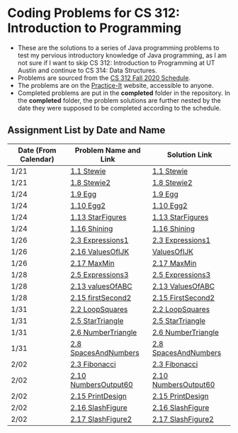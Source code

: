 # Coding Problems for CS 312: Introduction to Programming

* These are the solutions to a series of Java programming problems to test my pervious introductory knowledge of Java programming, as I am not sure if I want to skip CS 312: Introduction to Programming at UT Austin and continue to CS 314: Data Structures.
* Problems are sourced from the [CS 312 Fall 2020 Schedule](https://www.cs.utexas.edu/~scottm/cs312/schedule.htm).
* The problems are on the [Practice-It](https://practiceit.cs.washington.edu/) website, accessible to anyone.
* Completed problems are put in the **completed** folder in the repository. In the **completed** folder, the problem solutions are further nested by the date they were supposed to be completed according to the schedule.

## Assignment List by Date and Name

| Date (From Calendar) | Problem Name and Link | Solution Link |
|------|----------------------|----------|
| 1/21 | [1.1 Stewie](https://practiceit.cs.washington.edu/problem/view/bjp5/chapter1/e1-Stewie)| [1.1 Stewie](completed/january21/Stewie.java)|
| 1/21 | [1.8 Stewie2](https://practiceit.cs.washington.edu/problem/view/bjp5/chapter1/e8-Stewie2)| [1.8 Stewie2](completed/january21/Stewie2.java)|
| 1/24 | [1.9 Egg](https://practiceit.cs.washington.edu/problem/view/bjp5/chapter1/e9-Egg)| [1.9 Egg](completed/january21/Stewie.java)|
| 1/24 | [1.10 Egg2](https://practiceit.cs.washington.edu/problem/view/bjp5/chapter1/e10-Egg2)| [1.10 Egg2](completed/january21/Stewie.java)|
| 1/24 | [1.13 StarFigures](https://practiceit.cs.washington.edu/problem/view/bjp5/chapter1/e13-StarFigures)| [1.13 StarFigures](completed/january21/Stewie.java)|
| 1/24 | [1.16 Shining](https://practiceit.cs.washington.edu/problem/view/bjp5/chapter1/e16-Shining)| [1.16 Shining](completed/january21/Stewie.java)|
| 1/26 | [2.3 Expressions1](https://practiceit.cs.washington.edu/problem/view/bjp5/chapter2/s3-expressions1)| [2.3 Expressions1](completed/january21/Stewie.java)|
| 1/26 | [2.16 ValuesOfIJK](https://practiceit.cs.washington.edu/problem/view/bjp5/chapter2/s16-valuesOfIJK)| [ValuesOfIJK](completed/january21/Stewie.java)|
| 1/26 | [2.17 MaxMin](https://practiceit.cs.washington.edu/problem/view/bjp5/chapter2/s17-maxMin)| [2.17 MaxMin](completed/january21/Stewie.java)|
| 1/28 | [2.5 Expressions3](https://practiceit.cs.washington.edu/problem/view/bjp5/chapter2/s5-expressions3)| [2.5 Expressions3](completed/january21/Stewie.java)|
| 1/28 | [2.13 valuesOfABC](https://practiceit.cs.washington.edu/problem/view/bjp5/chapter2/s13-valuesOfABC)| [2.13 ValuesOfABC](completed/january21/Stewie.java)|
| 1/28 | [2.15 firstSecond2](https://practiceit.cs.washington.edu/problem/view/bjp5/chapter2/s15-firstSecond2)| [2.15 FirstSecond2](completed/january21/Stewie.java)|
| 1/31 | [2.2 LoopSquares](https://practiceit.cs.washington.edu/problem/view/bjp5/chapter2/e2-loopSquares)| [2.2 LoopSquares](completed/january21/Stewie.java)|
| 1/31 | [2.5 StarTriangle](https://practiceit.cs.washington.edu/problem/view/bjp5/chapter2/e5-starTriangle)| [2.5 StarTriangle](completed/january21/Stewie.java)|
| 1/31 | [2.6 NumberTriangle](https://practiceit.cs.washington.edu/problem/view/bjp5/chapter2/e6-numberTriangle)| [2.6 NumberTriangle](completed/january21/Stewie.java)|
| 1/31 | [2.8 SpacesAndNumbers](https://practiceit.cs.washington.edu/problem/view/bjp5/chapter2/e8-spacesAndNumbers)| [2.8 SpacesAndNumbers](completed/january21/Stewie.java)|
| 2/02 | [2.3 Fibonacci](https://practiceit.cs.washington.edu/problem/view/bjp5/chapter2/e3-fibonacci)| [2.3 Fibonacci](completed/january21/Stewie.java)|
| 2/02 | [2.10 NumbersOutput60](https://practiceit.cs.washington.edu/problem/view/bjp5/chapter2/e10-numbersOutput60)| [2.10 NumbersOutput60](completed/january21/Stewie.java)|
| 2/02 | [2.15 PrintDesign](https://practiceit.cs.washington.edu/problem/view/bjp5/chapter2/e15-printDesign)| [2.15 PrintDesign](completed/january21/Stewie.java)|
| 2/02 | [2.16 SlashFigure](https://practiceit.cs.washington.edu/problem/view/bjp5/chapter2/e16-SlashFigure)| [2.16 SlashFigure](completed/january21/Stewie.java)|
| 2/02 | [2.17 SlashFigure2](https://practiceit.cs.washington.edu/problem/view/bjp5/chapter2/e17-SlashFigure2)| [2.17 SlashFigure2](completed/january21/Stewie.java)|
